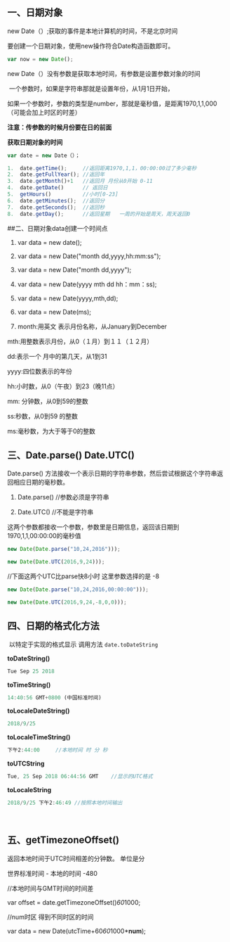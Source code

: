 ## 一、日期对象

new Date（）;获取的事件是本地计算机的时间，不是北京时间

要创建一个日期对象，使用new操作符合Date构造函数即可。

```js
var now = new Date();
```

new Date（）没有参数是获取本地时间，有参数是设置参数对象的时间

​	一个参数时，如果是字符串那就是设置年份，从1月1日开始，

​	如果一个参数时，参数的类型是number，那就是毫秒值，是距离1970,1,1,000（可能会加上时区的时差）

**注意：传参数的时候月份要在日的前面**

**获取日期对象的时间**

```js
var date = new Date（）；

1.  date.getTime();     //返回距离1970,1,1，00:00:00过了多少毫秒
2.  date.getFullYear(); //返回年
3.  date.getMonth()+1	//返回月 月份从0开始 0-11
4.  date.getDate()      // 返回日
5.  getHours()          //小时[0-23]
6.  date.getMinutes();  //返回分
7.  date.getSeconds();  //返回秒
8.  date.getDay();      //返回星期   一周的开始是周天，周天返回0
```



##二、日期对象data创建一个时间点

1. var data = new date();

2. var data = new Date("month dd,yyyy,hh:mm:ss"); 

3. var data = new Date("month dd,yyyy"); 

4. var data = new Date(yyyy mth dd hh：mm：ss); 

5. var data = new Date(yyyy,mth,dd); 

6. var data = new Date(ms);

7. month:用英文 表示月份名称，从January到December 

mth:用整数表示月份，从0（１月）到１１（１２月） 

dd:表示一个 月中的第几天，从1到31 

yyyy:四位数表示的年份 

hh:小时数，从0（午夜）到23（晚11点） 

mm: 分钟数，从0到59的整数 

ss:秒数，从0到59	的整数 

ms:毫秒数，为大于等于0的整数

 

## 三、Date.parse()  Date.UTC()

Date.parse() 方法接收一个表示日期的字符串参数，然后尝试根据这个字符串返回相应日期的毫秒数。

1. Date.parse()  //参数必须是字符串

2. Date.UTC()      //不能是字符串 

这两个参数都接收一个参数，参数里是日期信息，返回该日期到1970,1,1,00:00:00的毫秒值

```js
new Date(Date.parse("10,24,2016")));

new Date(Date.UTC(2016,9,24)));
```

//下面这两个UTC比parse快8小时 这里参数选择的是 -8

```js
new Date(Date.parse("10,24,2016,00:00:00")));

new Date(Date.UTC(2016,9,24,-8,0,0))); 
```



## 四、日期的格式化方法

​	 以特定于实现的格式显示     调用方法     `date.toDateString`

**toDateString()**

```js
Tue Sep 25 2018
```

**toTimeString()**

```js
14:40:56 GMT+0800 (中国标准时间)
```

**toLocaleDateString()**

```js
2018/9/25
```

**toLocaleTimeString()**		

```js
下午2:44:00     //本地时间 时 分 秒
```

**toUTCString**

```js
Tue, 25 Sep 2018 06:44:56 GMT    //显示的UTC格式
```

**toLocaleString**

```js
2018/9/25 下午2:46:49 //按照本地时间输出
```

​				

## 五、getTimezoneOffset()

返回本地时间于UTC时间相差的分钟数。    单位是分

 世界标准时间 - 本地的时间    -480 

//本地时间与GMT时间的时间差

var offset = date.getTimezoneOffset()*60*1000;

//num时区 得到不同时区的时间

var data = new Date(utcTime+60*60*1000***num**);